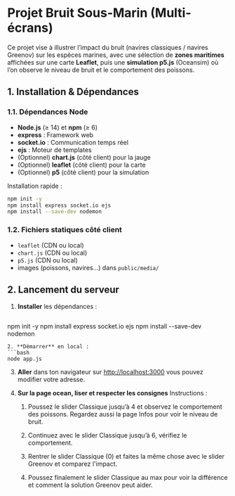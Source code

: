 # Projet Bruit Sous-Marin (Multi-écrans)

Ce projet vise à illustrer l’impact du bruit (navires classiques / navires Greenov) sur les espèces marines, avec une sélection de **zones maritimes** affichées sur une carte **Leaflet**, puis une **simulation p5.js** (Oceansim) où l’on observe le niveau de bruit et le comportement des poissons.

## 1. Installation & Dépendances

### 1.1. Dépendances Node
- **Node.js** (≥ 14) et **npm** (≥ 6)
- **express** : Framework web
- **socket.io** : Communication temps réel
- **ejs** : Moteur de templates
- (Optionnel) **chart.js** (côté client) pour la jauge
- (Optionnel) **leaflet** (côté client) pour la carte
- (Optionnel) **p5** (côté client) pour la simulation

Installation rapide :
```bash
npm init -y
npm install express socket.io ejs
npm install --save-dev nodemon
```

### 1.2. Fichiers statiques côté client
- `leaflet` (CDN ou local)
- `chart.js` (CDN ou local)
- `p5.js` (CDN ou local)
- images (poissons, navires…) dans `public/media/`

## 2. Lancement du serveur

1. **Installer** les dépendances :
   ```bash
npm init -y
npm install express socket.io ejs
npm install --save-dev nodemon
   ```
2. **Démarrer** en local :
   ```bash
   node app.js
   ```

3. **Aller** dans ton navigateur sur [http://localhost:3000](http://localhost:3000) vous pouvez modifier votre adresse.

4. **Sur la page ocean, liser et respecter les consignes**
Instructions :
      1. Poussez le slider Classique jusqu’à 4 et observez le comportement des poissons. Regardez aussi la page Infos pour voir le niveau de bruit.

      2. Continuez avec le slider Classique jusqu’à 6, vérifiez le comportement.

      3. Rentrer le slider Classique (0) et faites la même chose avec le slider Greenov et comparez l'impact.

      4. Poussez finalement le slider Classique au max pour voir la différence
      et comment la solution Greenov peut aider.